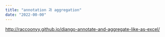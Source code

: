 ```yaml
---
title: "annotation 과 aggregation"
date: "2022-00-00"
---
```


http://raccoonyy.github.io/django-annotate-and-aggregate-like-as-excel/